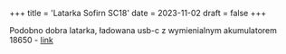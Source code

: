 +++
title = 'Latarka Sofirn SC18'
date = 2023-11-02
draft = false
+++

Podobno dobra latarka, ładowana usb-c z wymienialnym akumulatorem 18650 - [link](https://pl.aliexpress.com/item/1005006140981858.html?pdp_ext_f=%7B%22ship_from%22%3A%22CN%22%2C%22sku_id%22%3A%2212000035943204864%22%7D&channel=SDForN&sourceType=562&scm=1007.28480.355400.0&utparam=%7B%22process_id%22%3A%22sd-topn-tab-1%22%2C%22x_object_type%22%3A%22product%22%2C%22pvid%22%3A%22139d4b05-a03a-4e4b-ae0a-987de37ae3b4%22%2C%22belongs%22%3A%5B%7B%22id%22%3A%2232816072%22%2C%22type%22%3A%22dataset%22%7D%5D%2C%22pageSize%22%3A%2212%22%2C%22language%22%3A%22pl%22%2C%22scm%22%3A%221007.28480.355400.0%22%2C%22countryId%22%3A%22PL%22%2C%22scene%22%3A%22SD-Waterfall%22%2C%22tpp_buckets%22%3A%2221669&dp=1c004ndhrl54&aff_fcid=5da0ffe4da1d418294189457fc092ea6-1698902179106-01055-NUUJNoAU&aff_fsk=NUUJNoAU&aff_platform=promotion&sk=NUUJNoAU&aff_trace_key=5da0ffe4da1d418294189457fc092ea6-1698902179106-01055-NUUJNoAU&terminal_id=910e46fd7a22494fa2b34211156c2bcb&afSmartRedirect=y&gatewayAdapt=glo2pol)